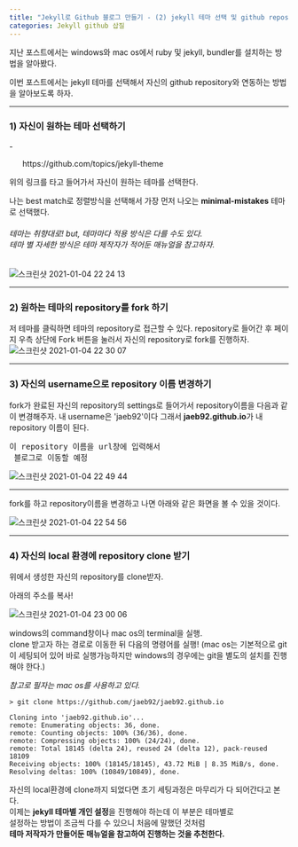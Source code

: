 ```yaml
---
title: "Jekyll로 Github 블로그 만들기 - (2) jekyll 테마 선택 및 github repository 연동"
categories: Jekyll github 삽질
---
```


지난 포스트에서는 windows와 mac os에서 ruby 및 jekyll, bundler를 설치하는 방법을 알아봤다.

이번 포스트에서는 jekyll 테마를 선택해서 자신의 github repository와 연동하는 방법을 알아보도록 하자.

---

<h3>1) 자신이 원하는 테마 선택하기</h3>
- <ol>https://github.com/topics/jekyll-theme</ol>
위의 링크를 타고 들어가서 자신이 원하는 테마를 선택한다. 

나는 best match로 정렬방식을 선택해서 가장 먼저 나오는 **minimal-mistakes** 테마로 선택했다.
###### 테마는 취향대로! but, 테마마다 적용 방식은 다를 수도 있다. <br/> 테마 별 자세한 방식은 테마 제작자가 적어둔 매뉴얼을 참고하자.

![스크린샷 2021-01-04 22 24 13](https://user-images.githubusercontent.com/42923027/103539563-aa7c2880-4edb-11eb-8650-30a870b7f175.png)

---

<h3>2) 원하는 테마의 repository를 fork 하기</h3>
  
저 테마를 클릭하면 테마의 repository로 접근할 수 있다.
repository로 들어간 후 페이지 우측 상단에 Fork 버튼을 눌러서 자신의 repository로 fork를 진행하자.
![스크린샷 2021-01-04 22 30 07](https://user-images.githubusercontent.com/42923027/103540053-6f2e2980-4edc-11eb-92e0-4f8121fa9262.png)

---

<h3>3) 자신의 username으로 repository 이름 변경하기</h3>

fork가 완료된 자신의 repository의 settings로 들어가서 repository이름을 다음과 같이 변경해주자.
내 username은 'jaeb92'이다 그래서 **jaeb92.github.io**가 내 repository 이름이 된다.
<pre>이 repository 이름을 url창에 입력해서 <br/> 블로그로 이동할 예정</pre>

![스크린샷 2021-01-04 22 49 44](https://user-images.githubusercontent.com/42923027/103541715-2d52b280-4edf-11eb-95a5-849a256f9d4e.png)

---
fork를 하고 repository이름을 변경하고 나면 아래와 같은 화면을 볼 수 있을 것이다.

![스크린샷 2021-01-04 22 54 56](https://user-images.githubusercontent.com/42923027/103542262-0a74ce00-4ee0-11eb-81ae-f3ac8822708e.png)


---


<h3>4) 자신의 local 환경에 repository clone 받기 </h3>

위에서 생성한 자신의 repository를 clone받자.


아래의 주소를 복사!

![스크린샷 2021-01-04 23 00 06](https://user-images.githubusercontent.com/42923027/103542687-a56da800-4ee0-11eb-81e1-8ebeeeb454e2.png)


windows의 command창이나 mac os의 terminal을 실행. <br>clone 받고자 하는 경로로 이동한 뒤 다음의 명령어를 실행!
(mac os는 기본적으로 git이 세팅되어 있어 바로 실행가능하지만 windows의 경우에는 git을 별도의 설치를 진행해야 한다.)

*참고로 필자는 mac os를 사용하고 있다.*
~~~ 
> git clone https://github.com/jaeb92/jaeb92.github.io

Cloning into 'jaeb92.github.io'...
remote: Enumerating objects: 36, done.
remote: Counting objects: 100% (36/36), done.
remote: Compressing objects: 100% (24/24), done.
remote: Total 18145 (delta 24), reused 24 (delta 12), pack-reused 18109
Receiving objects: 100% (18145/18145), 43.72 MiB | 8.35 MiB/s, done.
Resolving deltas: 100% (10849/10849), done.
~~~

자신의 local환경에 clone까지 되었다면 초기 세팅과정은 마무리가 다 되어간다고 본다.<br>이제는 **jekyll 테마별 개인 설정**을 진행해야 하는데 이 부분은 테마별로 <br>설정하는 방법이 조금씩 다를 수 있으니 처음에 말했던 것처럼 **<br>테마 저작자가 만들어둔 매뉴얼을 참고하여 진행하는 것을 추천한다.**



